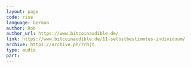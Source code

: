 ```yaml
---
layout: page
code: rise
language: German
author: Rob
author_url: https://www.bitcoinaudible.de/
link: https://www.bitcoinaudible.de/11-selbstbestimmtes-individuum/
archive: https://archive.ph/7rhjt
type: audio
part: 
---
```

